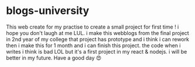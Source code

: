 # blogs-university
This web create for my practise to create a small project for first time ! i hope you don't laugh at me LUL.
i make this webblogs from the final project in 2nd year of my college that project has prototype and i think i can rework
then i make this for 1 month and i can finish this project. the code when i writes i think is bad LOL but it's a 
first project in my react & nodejs. i will be better in my future. Have a good day :heart_eyes:
